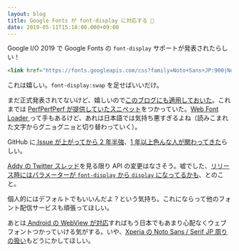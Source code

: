 ```yaml
---
layout: blog
title: Google Fonts が font-display に対応する 🎉
date: 2019-05-11T15:18:00.000+09:00
---
```


Google I/O 2019 で Google Fonts の `font-display` サポートが発表されたらしい！

```html
<link href="https://fonts.googleapis.com/css?family=Noto+Sans+JP:900|Noto+Serif+JP&font-display=swap" rel="stylesheet">
```

これは嬉しい。`font-display:swap` を足せばいいだけ。

まだ正式発表されてないけど、嬉しいので[このブログにも適用しておいた](https://github.com/uknmr/uknmr.github.io/commit/530e2114b77f943a2e0204036ea2de1982ef34fc)。これまでは [PerfPerfPerf が提供していたスニペット](https://googlefonts.3perf.com/)をつかっていた。[Web Font Loader ](https://github.com/typekit/webfontloader)って手もあるけど、あれは日本語では気持ち悪すぎるよね（読みこまれた文字からグニョグニョと切り替わっていく）。

GitHub に[ Issue が上がってから 2 年半強](https://github.com/google/fonts/issues/358)、[1 年以上色んな人が関わってきた](https://twitter.com/addyosmani/status/1126387263749799936)らしい。

[Addy の Twitter スレッド](https://twitter.com/addyosmani/status/1126370518347608065)を見る限り API の変更はなさそう。嘘でした、[リリース時にはパラメーターが `font-display` から `display` になってるかも](https://github.com/google/fonts/issues/358#issuecomment-491453043)、とのこと。

個人的にはデフォルトでもいいんだよ？という気持ち。これにならって他のフォント配信サービスも頑張ってほしい。

あとは[ Android の WebView が対応](https://caniuse.com/#feat=css-font-rendering-controls)すればもう日本でもあまり心配なくウェブフォントつかっていける気がする。いや、[Xperia の Noto Sans / Serif JP 周りの扱い](https://togetter.com/li/1106385)もどうにかしてほしい。
